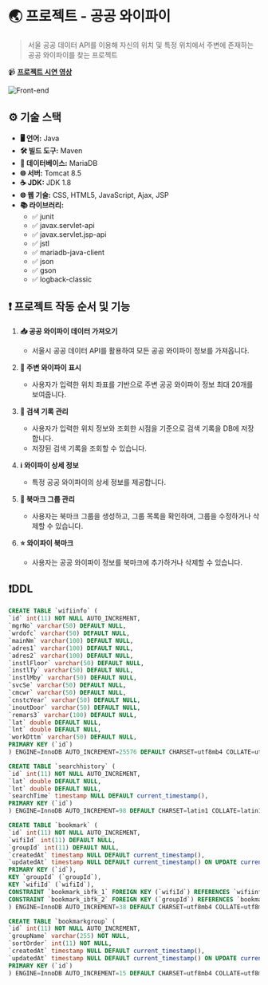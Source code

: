 # 🌏 프로젝트 - 공공 와이파이

> 서울 공공 데이터 API를 이용해 자신의 위치 및 특정 위치에서 주변에 존재하는 공공 와이파이를 찾는 프로젝트

📹 [**프로젝트 시연 영상**](https://youtu.be/2O3NiKBiteI)

![Front-end](https://skillicons.dev/icons?i=idea,java,maven,spring,git)<br>

## ⚙ 기술 스택
- **🖥️ 언어:** Java
- **🛠️ 빌드 도구:** Maven
- **💾 데이터베이스:** MariaDB
- **🌐 서버:** Tomcat 8.5
- **☕ JDK:** JDK 1.8
- **🌐 웹 기술:** CSS, HTML5, JavaScript, Ajax, JSP
- **📚 라이브러리:** 
  - ✅ junit
  - ✅ javax.servlet-api
  - ✅ javax.servlet.jsp-api
  - ✅ jstl
  - ✅ mariadb-java-client
  - ✅ json
  - ✅ gson
  - ✅ logback-classic

## ❗ 프로젝트 작동 순서 및 기능

1. **📥 공공 와이파이 데이터 가져오기**
   - 서울시 공공 데이터 API를 활용하여 모든 공공 와이파이 정보를 가져옵니다.

2. **📍 주변 와이파이 표시**
   - 사용자가 입력한 위치 좌표를 기반으로 주변 공공 와이파이 정보 최대 20개를 보여줍니다.

3. **📝 검색 기록 관리**
   - 사용자가 입력한 위치 정보와 조회한 시점을 기준으로 검색 기록을 DB에 저장합니다.
   - 저장된 검색 기록을 조회할 수 있습니다.

4. **ℹ️ 와이파이 상세 정보**
   - 특정 공공 와이파이의 상세 정보를 제공합니다.

5. **📑 북마크 그룹 관리**
   - 사용자는 북마크 그룹을 생성하고, 그룹 목록을 확인하며, 그룹을 수정하거나 삭제할 수 있습니다.

6. **⭐ 와이파이 북마크**
   - 사용자는 공공 와이파이 정보를 북마크에 추가하거나 삭제할 수 있습니다.

## ❗DDL

```sql
CREATE TABLE `wifiinfo` (
`id` int(11) NOT NULL AUTO_INCREMENT,
`mgrNo` varchar(50) DEFAULT NULL,
`wrdofc` varchar(50) DEFAULT NULL,
`mainNm` varchar(100) DEFAULT NULL,
`adres1` varchar(100) DEFAULT NULL,
`adres2` varchar(100) DEFAULT NULL,
`instlFloor` varchar(50) DEFAULT NULL,
`instlTy` varchar(50) DEFAULT NULL,
`instlMby` varchar(50) DEFAULT NULL,
`svcSe` varchar(50) DEFAULT NULL,
`cmcwr` varchar(50) DEFAULT NULL,
`cnstcYear` varchar(50) DEFAULT NULL,
`inoutDoor` varchar(50) DEFAULT NULL,
`remars3` varchar(100) DEFAULT NULL,
`lat` double DEFAULT NULL,
`lnt` double DEFAULT NULL,
`workDttm` varchar(50) DEFAULT NULL,
PRIMARY KEY (`id`)
) ENGINE=InnoDB AUTO_INCREMENT=25576 DEFAULT CHARSET=utf8mb4 COLLATE=utf8mb4_unicode_ci

CREATE TABLE `searchhistory` (
`id` int(11) NOT NULL AUTO_INCREMENT,
`lat` double DEFAULT NULL,
`lnt` double DEFAULT NULL,
`searchTime` timestamp NULL DEFAULT current_timestamp(),
PRIMARY KEY (`id`)
) ENGINE=InnoDB AUTO_INCREMENT=98 DEFAULT CHARSET=latin1 COLLATE=latin1_swedish_ci

CREATE TABLE `bookmark` (
`id` int(11) NOT NULL AUTO_INCREMENT,
`wifiId` int(11) DEFAULT NULL,
`groupId` int(11) DEFAULT NULL,
`createdAt` timestamp NULL DEFAULT current_timestamp(),
`updatedAt` timestamp NULL DEFAULT current_timestamp() ON UPDATE current_timestamp(),
PRIMARY KEY (`id`),
KEY `groupId` (`groupId`),
KEY `wifiId` (`wifiId`),
CONSTRAINT `bookmark_ibfk_1` FOREIGN KEY (`wifiId`) REFERENCES `wifiinfo` (`id`),
CONSTRAINT `bookmark_ibfk_2` FOREIGN KEY (`groupId`) REFERENCES `bookmarkgroup` (`id`)
) ENGINE=InnoDB AUTO_INCREMENT=38 DEFAULT CHARSET=utf8mb4 COLLATE=utf8mb4_unicode_ci

CREATE TABLE `bookmarkgroup` (
`id` int(11) NOT NULL AUTO_INCREMENT,
`groupName` varchar(255) NOT NULL,
`sortOrder` int(11) NOT NULL,
`createdAt` timestamp NULL DEFAULT current_timestamp(),
`updatedAt` timestamp NULL DEFAULT current_timestamp() ON UPDATE current_timestamp(),
PRIMARY KEY (`id`)
) ENGINE=InnoDB AUTO_INCREMENT=15 DEFAULT CHARSET=utf8mb4 COLLATE=utf8mb4_unicode_ci
```
